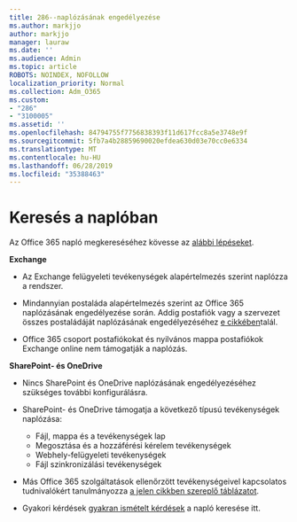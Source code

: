 ```yaml
---
title: 286--naplózásának engedélyezése
ms.author: markjjo
author: markjjo
manager: lauraw
ms.date: ''
ms.audience: Admin
ms.topic: article
ROBOTS: NOINDEX, NOFOLLOW
localization_priority: Normal
ms.collection: Adm_O365
ms.custom:
- "286"
- "3100005"
ms.assetid: ''
ms.openlocfilehash: 84794755f7756838393f11d617fcc8a5e3748e9f
ms.sourcegitcommit: 5fb7a4b28859690020efdea630d03e70cc0e6334
ms.translationtype: MT
ms.contentlocale: hu-HU
ms.lasthandoff: 06/28/2019
ms.locfileid: "35388463"
---
```

# <a name="search-the-audit-log"></a>Keresés a naplóban

Az Office 365 napló megkereséséhez kövesse az [alábbi lépéseket](https://docs.microsoft.com/office365/securitycompliance/search-the-audit-log-in-security-and-compliance#search-the-audit-log).

**Exchange**

- Az Exchange felügyeleti tevékenységek alapértelmezés szerint naplózza a rendszer.

- Mindannyian postaláda alapértelmezés szerint az Office 365 naplózásának engedélyezése során. Addig postafiók vagy a szervezet összes postaládáját naplózásának engedélyezéséhez [e cikkében](https://docs.microsoft.com/office365/securitycompliance/enable-mailbox-auditing)talál.

- Office 365 csoport postafiókokat és nyilvános mappa postafiókok Exchange online nem támogatják a naplózás.

**SharePoint- és OneDrive**

- Nincs SharePoint és OneDrive naplózásának engedélyezéséhez szükséges további konfigurálásra.

- SharePoint- és OneDrive támogatja a következő típusú tevékenységek naplózása:

    - Fájl, mappa és a tevékenységek lap
    - Megosztása és a hozzáférési kérelem tevékenységek
    - Webhely-felügyeleti tevékenységek
    - Fájl szinkronizálási tevékenységek

- Más Office 365 szolgáltatások ellenőrzött tevékenységeivel kapcsolatos tudnivalókért tanulmányozza [a jelen cikkben szereplő táblázatot](https://docs.microsoft.com/office365/securitycompliance/search-the-audit-log-in-security-and-compliance#audited-activities).

- Gyakori kérdések [gyakran ismételt kérdések](https://docs.microsoft.com/office365/securitycompliance/search-the-audit-log-in-security-and-compliance#frequently-asked-questions) a napló keresése itt.